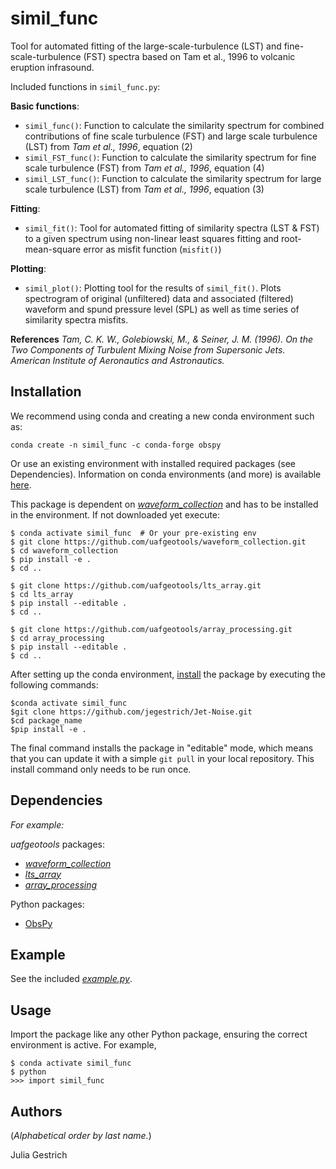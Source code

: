 simil_func
============

Tool for automated fitting of the large-scale-turbulence (LST) and fine-scale-turbulence (FST) spectra based on Tam et al., 1996 to volcanic eruption infrasound.

Included functions in `simil_func.py`:

**Basic functions**:
* `simil_func()`: Function to calculate the similarity spectrum for combined contributions of fine scale turbulence (FST) and large scale turbulence (LST) from *Tam et al., 1996*, equation (2)
* `simil_FST_func()`: Function to calculate the similarity spectrum for fine scale turbulence (FST) from *Tam et al., 1996*, equation (4)
* `simil_LST_func()`: Function to calculate the similarity spectrum for large scale turbulence (LST) from *Tam et al., 1996*, equation (3)

**Fitting**:
* `simil_fit()`: Tool for automated fitting of similarity spectra (LST & FST) to a given spectrum using non-linear least squares fitting and root-mean-square error as misfit function (`misfit()`)

**Plotting**:
* `simil_plot()`: Plotting tool for the results of `simil_fit()`. Plots spectrogram of original (unfiltered) data and associated (filtered) waveform and spund pressure level (SPL) as well as time series of similarity spectra misfits.

**References**
*Tam, C. K. W., Golebiowski, M., & Seiner, J. M. (1996). On the Two Components of Turbulent Mixing Noise from Supersonic Jets. American Institute of Aeronautics and Astronautics.*

<!---*If this package accompanies your paper or uses specific results from a paper,
reference it here...*-->


Installation
------------

<!--*Here are install instructions for an example conda environment. For
consistency, we encourage all interfacing packages in uafgeotools to use conda
environments.*-->

We recommend using conda and creating a new conda environment such as:
```
conda create -n simil_func -c conda-forge obspy
```
Or use an existing environment with installed required packages (see Dependencies).
Information on conda environments (and more) is available
[here](https://docs.conda.io/projects/conda/en/latest/user-guide/tasks/manage-environments.html).

This package is dependent on [_waveform_collection_](https://github.com/uafgeotools/waveform_collection) and has to be installed in the environment. If not downloaded yet execute:
```
$ conda activate simil_func  # Or your pre-existing env
$ git clone https://github.com/uafgeotools/waveform_collection.git
$ cd waveform_collection
$ pip install -e .
$ cd ..
```
```
$ git clone https://github.com/uafgeotools/lts_array.git
$ cd lts_array
$ pip install --editable .
$ cd ..
```

```
$ git clone https://github.com/uafgeotools/array_processing.git
$ cd array_processing
$ pip install --editable .
$ cd ..
```

After setting up the conda environment,
[install](https://pip.pypa.io/en/latest/reference/pip_install/#editable-installs)
the package by executing the following commands:
```
$conda activate simil_func
$git clone https://github.com/jegestrich/Jet-Noise.git
$cd package_name
$pip install -e .
```
The final command installs the package in "editable" mode, which means that you
can update it with a simple `git pull` in your local repository. This install
command only needs to be run once.


Dependencies
------------

*For example:*

_uafgeotools_ packages:
* [_waveform_collection_](https://github.com/uafgeotools/waveform_collection)
* [_lts_array_](https://github.com/uafgeotools/lts_array)
* [_array_processing_](https://github.com/uafgeotools/array_processing)

Python packages:
* [ObsPy](http://docs.obspy.org/)


Example
-------

See the included [*example.py*](simil_func/example.py).


Usage
-----

Import the package like any other Python package, ensuring the correct
environment is active. For example,
```
$ conda activate simil_func
$ python
>>> import simil_func
```

<!--*Mention documentation here. Perhaps point to the example file.*-->


Authors
-------

(_Alphabetical order by last name._)

Julia Gestrich

<!--stackedit_data:
eyJwcm9wZXJ0aWVzIjoiZXh0ZW5zaW9uczpcbiAgcHJlc2V0Oi
BnZm1cbiAgbWFya2Rvd246XG4gICAgYnJlYWtzOiBmYWxzZVxu
IiwiaGlzdG9yeSI6WzYxMTk4MTkwMCwxOTg3MzQ1MzEwLDQzMD
M3MzM1OSw0MzAzNzMzNTldfQ==
-->
